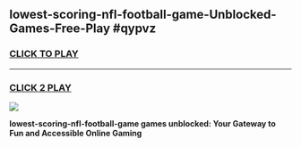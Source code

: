 
## lowest-scoring-nfl-football-game-Unblocked-Games-Free-Play #qypvz
<h3>
<a href="https://us.freeplayer.one?title=lowest-scoring-nfl-football-game&ref=9M">CLICK TO PLAY</a></h3>
<hr>

<h3>
<a href="https://us.freeplayer.one?title=lowest-scoring-nfl-football-game&ref=9M">CLICK 2 PLAY</a>
  
</h3>

<a href="https://us.freeplayer.one?title=lowest-scoring-nfl-football-game&ref=9M"><img src="https://clearcache.store/games.png"></a>


**lowest-scoring-nfl-football-game games unblocked: Your Gateway to Fun and Accessible Online Gaming**
